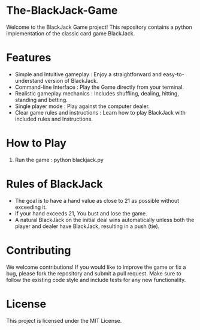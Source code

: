 # The-BlackJack-Game
Welcome to the BlackJack Game project! This repository contains a python implementation of the classic card game BlackJack.

# Features
-  Simple and Intuitive gameplay : Enjoy a straightforward and easy-to-understand version of BlackJack.
-  Command-line Interface : Play the Game directly from your terminal.
-  Realistic gameplay mechanics : Includes shuffling, dealing, hitting, standing and betting.
-  Single player mode : Play against the computer dealer.
-  Clear game rules and instructions : Learn how to play BlackJack with included rules and Instructions.

# How to Play
1. Run the game :
   python blackjack.py

# Rules of BlackJack 
- The goal is to have a hand value as close to 21 as possible without exceeding it.
- If your hand exceeds 21, You bust and lose the game.
- A natural BlackJack on the initial deal wins automatically unless both the player and dealer have BlackJack, resulting in a push (tie).

# Contributing
We welcome contributions! If you would like to improve the game or fix a bug, please fork the repository and submit a pull request. Make sure to follow the existing code style and include tests for any new functionality. 

# License
This project is licensed under the MIT License. 
